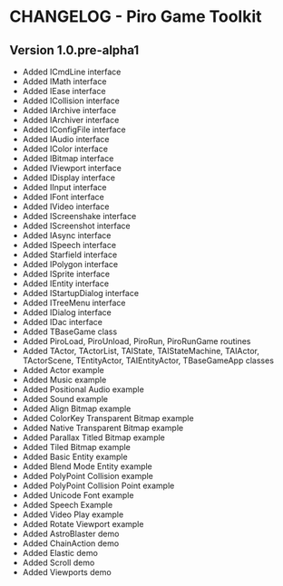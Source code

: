 # CHANGELOG - Piro Game Toolkit
## Version 1.0.pre-alpha1
- Added ICmdLine interface
- Added IMath interface
- Added IEase interface
- Added ICollision interface
- Added IArchive interface
- Added IArchiver interface
- Added IConfigFile interface
- Added IAudio interface
- Added IColor interface
- Added IBitmap interface
- Added IViewport interface
- Added IDisplay interface
- Added IInput interface
- Added IFont interface
- Added IVideo interface
- Added IScreenshake interface
- Added IScreenshot interface
- Added IAsync interface
- Added ISpeech interface
- Added Starfield interface
- Added IPolygon interface
- Added ISprite interface
- Added IEntity interface
- Added IStartupDialog interface
- Added ITreeMenu interface
- Added IDialog interface
- Added IDac interface
- Added TBaseGame class
- Added PiroLoad, PiroUnload, PiroRun, PiroRunGame routines
- Added TActor, TActorList, TAIState, TAIStateMachine, TAIActor, TActorScene, TEntityActor, TAIEntityActor, TBaseGameApp classes
- Added Actor example
- Added Music example
- Added Positional Audio example
- Added Sound example
- Added Align Bitmap example
- Added ColorKey Transparent Bitmap example
- Added Native Transparent Bitmap example
- Added Parallax Titled Bitmap example
- Added Tiled Bitmap example
- Added Basic Entity example
- Added Blend Mode Entity example
- Added PolyPoint Collision example
- Added PolyPoint Collision Point example
- Added Unicode Font example
- Added Speech Example
- Added Video Play example
- Added Rotate Viewport example
- Added AstroBlaster demo
- Added ChainAction demo
- Added Elastic demo
- Added Scroll demo
- Added Viewports demo

